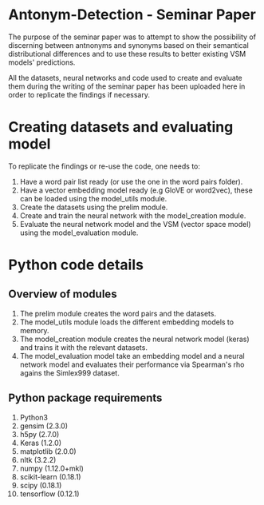 # Antonym-Detection - Seminar Paper

The purpose of the seminar paper was to attempt to show the possibility of discerning between antnonyms and synonyms based on their semantical distributional differences and to use these results to better existing VSM models' predictions.

All the datasets, neural networks and code used to create and evaluate them during the writing of the seminar paper has been uploaded here in order to replicate the findings if necessary. 

# Creating datasets and evaluating model

To replicate the findings or re-use the code, one needs to:
1. Have a word pair list ready (or use the one in the word pairs folder). 
2. Have a vector embedding model ready (e.g GloVE or word2vec), these can be loaded using the model_utils module.
3. Create the datasets using the prelim module.
4. Create and train the neural network with the model_creation module.
5. Evaluate the neural network model and the VSM (vector space model) using the model_evaluation module. 

# Python code details

## Overview of modules

1. The prelim module creates the word pairs and the datasets.
2. The model_utils module loads the different embedding models to memory.
3. The model_creation module creates the neural network model (keras) and trains it with the relevant datasets.
4. The model_evaluation model take an embedding model and a neural network model and evaluates their performance via Spearman's rho agains the Simlex999 dataset.

## Python package requirements

1. Python3
2. gensim (2.3.0)
3. h5py (2.7.0)
4. Keras (1.2.0)
5. matplotlib (2.0.0)
6. nltk (3.2.2)
7. numpy (1.12.0+mkl)
8. scikit-learn (0.18.1)
9. scipy (0.18.1)
10. tensorflow (0.12.1)

